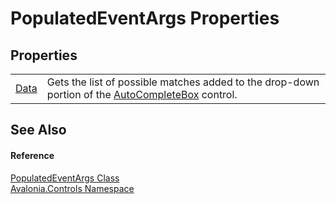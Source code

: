 # PopulatedEventArgs Properties




## Properties
<table>
<tr>
<td><a href="P_Avalonia_Controls_PopulatedEventArgs_Data">Data</a></td>
<td>Gets the list of possible matches added to the drop-down portion of the <a href="T_Avalonia_Controls_AutoCompleteBox">AutoCompleteBox</a> control.</td>
</tr>
</table>

## See Also


#### Reference
<a href="T_Avalonia_Controls_PopulatedEventArgs">PopulatedEventArgs Class</a>  
<a href="N_Avalonia_Controls">Avalonia.Controls Namespace</a>  

